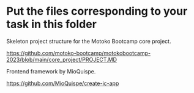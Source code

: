 # Put the files corresponding to your task in this folder

Skeleton project structure for the Motoko Bootcamp core project.

https://github.com/motoko-bootcamp/motokobootcamp-2023/blob/main/core_project/PROJECT.MD

Frontend framework by MioQuispe.

https://github.com/MioQuispe/create-ic-app
